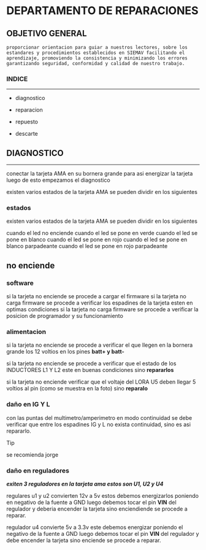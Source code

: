 # DEPARTAMENTO DE REPARACIONES
## OBJETIVO GENERAL
    proporcionar orientacion para guiar a nuestros lectores, sobre los estandares y procedimientos establecidos en SIEMAV facilitando el aprendizaje, promoviendo la consistencia y minimizando los errores garantizando seguridad, conformidad y calidad de nuestro trabajo.

### INDICE
---
- diagnostico

- reparacion

- repuesto 

- descarte

## DIAGNOSTICO
---
conectar la tarjeta AMA en su bornera grande para asi energizar la tarjeta luego de esto empezamos el diagnostico

existen varios estados de la tarjeta AMA se pueden dividir en los siguientes 

### estados
existen varios estados de la tarjeta AMA se pueden dividir en los siguientes 

cuando el led no enciende 
cuando el led se pone en verde 
cuando el led se pone en blanco
cuando el led se pone en rojo 
cuando el led se pone en blanco parpadeante
cuando el led se pone en rojo parpadeante

## no enciende 

### software
si la tarjeta no enciende se procede a cargar el firmware
si la tarjeta no carga firmware se procede a verificar los espadines de la tarjeta esten en optimas condiciones
si la tarjeta no carga firmware se procede a verificar la posicion de programador y su funcionamiento

### alimentacion

si la tarjeta no enciende se procede a verificar el que llegen en la bornera grande los 12 voltios en los pines **batt+ y batt-**

si la tarjeta no enciende se procede a verificar que el estado de los INDUCTORES L1 Y L2 este en buenas condiciones sino **repararlos**

si la tarjeta no enciende verificar que el voltaje del LORA U5 deben llegar 5 voltios al pin (como se muestra en la foto) sino **reparalo**


### daño en IG Y L
con las puntas del multimetro/amperimetro en modo continuidad se debe verificar que entre los espadines IG y L no exista continuidad, sino es asi repararlo. 

> [!TIP] 
> se recomienda jorge 

### daño en reguladores 
***exiten 3 reguladores en la tarjeta ama estos son U1, U2 y U4***

regulares u1 y u2 convierten 12v a 5v estos debemos energizarlos poniendo en negativo de la fuente a GND luego debemos tocar el pin **VIN** del regulador y deberia encender la tarjeta sino enciendiende se procede a reparar.

regulador u4 convierte 5v a 3.3v este debemos energizar poniendo el negativo de la fuente a GND luego debemos tocar el pin **VIN** del regulador y debe encender la tarjeta sino enciende se procede a reparar.





























